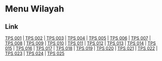 # Menu Wilayah

## Link

[TPS 001](https://github.com/gigit-pemilu/pemilu-2024-76-sulawesi-barat/tree/main/pilpres/hitung-suara/sub/76-sulawesi-barat/sub/04-polewali-mandar/sub/04-polewali/sub/1001-polewali/sub/001-tps)
 | 
[TPS 002](https://github.com/gigit-pemilu/pemilu-2024-76-sulawesi-barat/tree/main/pilpres/hitung-suara/sub/76-sulawesi-barat/sub/04-polewali-mandar/sub/04-polewali/sub/1001-polewali/sub/002-tps)
 | 
[TPS 003](https://github.com/gigit-pemilu/pemilu-2024-76-sulawesi-barat/tree/main/pilpres/hitung-suara/sub/76-sulawesi-barat/sub/04-polewali-mandar/sub/04-polewali/sub/1001-polewali/sub/003-tps)
 | 
[TPS 004](https://github.com/gigit-pemilu/pemilu-2024-76-sulawesi-barat/tree/main/pilpres/hitung-suara/sub/76-sulawesi-barat/sub/04-polewali-mandar/sub/04-polewali/sub/1001-polewali/sub/004-tps)
 | 
[TPS 005](https://github.com/gigit-pemilu/pemilu-2024-76-sulawesi-barat/tree/main/pilpres/hitung-suara/sub/76-sulawesi-barat/sub/04-polewali-mandar/sub/04-polewali/sub/1001-polewali/sub/005-tps)
 | 
[TPS 006](https://github.com/gigit-pemilu/pemilu-2024-76-sulawesi-barat/tree/main/pilpres/hitung-suara/sub/76-sulawesi-barat/sub/04-polewali-mandar/sub/04-polewali/sub/1001-polewali/sub/006-tps)
 | 
[TPS 007](https://github.com/gigit-pemilu/pemilu-2024-76-sulawesi-barat/tree/main/pilpres/hitung-suara/sub/76-sulawesi-barat/sub/04-polewali-mandar/sub/04-polewali/sub/1001-polewali/sub/007-tps)
 | 
[TPS 008](https://github.com/gigit-pemilu/pemilu-2024-76-sulawesi-barat/tree/main/pilpres/hitung-suara/sub/76-sulawesi-barat/sub/04-polewali-mandar/sub/04-polewali/sub/1001-polewali/sub/008-tps)
 | 
[TPS 009](https://github.com/gigit-pemilu/pemilu-2024-76-sulawesi-barat/tree/main/pilpres/hitung-suara/sub/76-sulawesi-barat/sub/04-polewali-mandar/sub/04-polewali/sub/1001-polewali/sub/009-tps)
 | 
[TPS 010](https://github.com/gigit-pemilu/pemilu-2024-76-sulawesi-barat/tree/main/pilpres/hitung-suara/sub/76-sulawesi-barat/sub/04-polewali-mandar/sub/04-polewali/sub/1001-polewali/sub/010-tps)
 | 
[TPS 011](https://github.com/gigit-pemilu/pemilu-2024-76-sulawesi-barat/tree/main/pilpres/hitung-suara/sub/76-sulawesi-barat/sub/04-polewali-mandar/sub/04-polewali/sub/1001-polewali/sub/011-tps)
 | 
[TPS 012](https://github.com/gigit-pemilu/pemilu-2024-76-sulawesi-barat/tree/main/pilpres/hitung-suara/sub/76-sulawesi-barat/sub/04-polewali-mandar/sub/04-polewali/sub/1001-polewali/sub/012-tps)
 | 
[TPS 013](https://github.com/gigit-pemilu/pemilu-2024-76-sulawesi-barat/tree/main/pilpres/hitung-suara/sub/76-sulawesi-barat/sub/04-polewali-mandar/sub/04-polewali/sub/1001-polewali/sub/013-tps)
 | 
[TPS 014](https://github.com/gigit-pemilu/pemilu-2024-76-sulawesi-barat/tree/main/pilpres/hitung-suara/sub/76-sulawesi-barat/sub/04-polewali-mandar/sub/04-polewali/sub/1001-polewali/sub/014-tps)
 | 
[TPS 015](https://github.com/gigit-pemilu/pemilu-2024-76-sulawesi-barat/tree/main/pilpres/hitung-suara/sub/76-sulawesi-barat/sub/04-polewali-mandar/sub/04-polewali/sub/1001-polewali/sub/015-tps)
 | 
[TPS 016](https://github.com/gigit-pemilu/pemilu-2024-76-sulawesi-barat/tree/main/pilpres/hitung-suara/sub/76-sulawesi-barat/sub/04-polewali-mandar/sub/04-polewali/sub/1001-polewali/sub/016-tps)
 | 
[TPS 017](https://github.com/gigit-pemilu/pemilu-2024-76-sulawesi-barat/tree/main/pilpres/hitung-suara/sub/76-sulawesi-barat/sub/04-polewali-mandar/sub/04-polewali/sub/1001-polewali/sub/017-tps)
 | 
[TPS 018](https://github.com/gigit-pemilu/pemilu-2024-76-sulawesi-barat/tree/main/pilpres/hitung-suara/sub/76-sulawesi-barat/sub/04-polewali-mandar/sub/04-polewali/sub/1001-polewali/sub/018-tps)
 | 
[TPS 019](https://github.com/gigit-pemilu/pemilu-2024-76-sulawesi-barat/tree/main/pilpres/hitung-suara/sub/76-sulawesi-barat/sub/04-polewali-mandar/sub/04-polewali/sub/1001-polewali/sub/019-tps)
 | 
[TPS 020](https://github.com/gigit-pemilu/pemilu-2024-76-sulawesi-barat/tree/main/pilpres/hitung-suara/sub/76-sulawesi-barat/sub/04-polewali-mandar/sub/04-polewali/sub/1001-polewali/sub/020-tps)
 | 
[TPS 021](https://github.com/gigit-pemilu/pemilu-2024-76-sulawesi-barat/tree/main/pilpres/hitung-suara/sub/76-sulawesi-barat/sub/04-polewali-mandar/sub/04-polewali/sub/1001-polewali/sub/021-tps)
 | 
[TPS 022](https://github.com/gigit-pemilu/pemilu-2024-76-sulawesi-barat/tree/main/pilpres/hitung-suara/sub/76-sulawesi-barat/sub/04-polewali-mandar/sub/04-polewali/sub/1001-polewali/sub/022-tps)
 | 
[TPS 023](https://github.com/gigit-pemilu/pemilu-2024-76-sulawesi-barat/tree/main/pilpres/hitung-suara/sub/76-sulawesi-barat/sub/04-polewali-mandar/sub/04-polewali/sub/1001-polewali/sub/023-tps)
 | 
[TPS 024](https://github.com/gigit-pemilu/pemilu-2024-76-sulawesi-barat/tree/main/pilpres/hitung-suara/sub/76-sulawesi-barat/sub/04-polewali-mandar/sub/04-polewali/sub/1001-polewali/sub/024-tps)
 | 
[TPS 025](https://github.com/gigit-pemilu/pemilu-2024-76-sulawesi-barat/tree/main/pilpres/hitung-suara/sub/76-sulawesi-barat/sub/04-polewali-mandar/sub/04-polewali/sub/1001-polewali/sub/025-tps)

